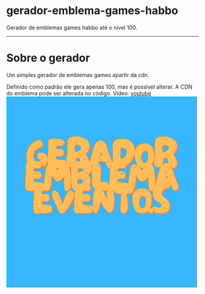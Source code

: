 # gerador-emblema-games-habbo
Gerador de emblemas games habbo até o nível 100. 
<hr>
<h1>Sobre o gerador</h1>
<p>Um simples gerador de emblemas games apartir da cdn.<p>
<p>Definido como padrão ele gera apenas 100, mas é possível alterar. A CDN do emblema pode ser alterada no código. Vídeo: <a href="https://www.youtube.com/watch?v=P5lub-0iuZ4">youtube</a>



<img alt="Gerador de emblemas games habbo até o nível 100. " title="Definido como padrão ele gera apenas 100, mas é possível alterar. A CDN do emblema pode ser alterada no código." src="https://github.com/victorlbs/gerador-emblema-games-habbo/blob/main/gerador%20emblema%20evetos%20(1).png?raw=true">
